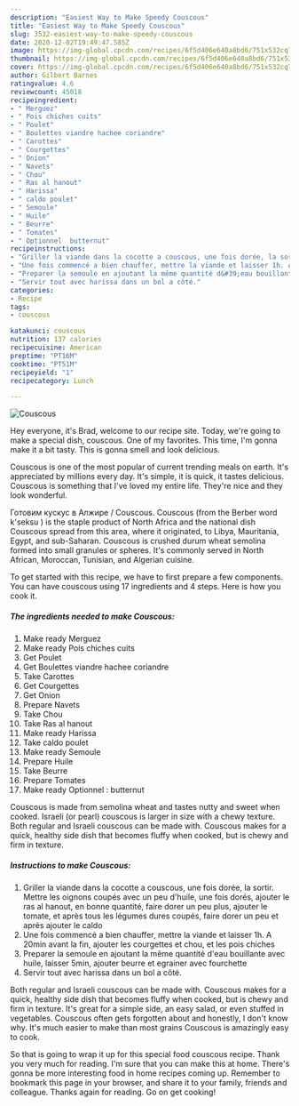 ```yaml
---
description: "Easiest Way to Make Speedy Couscous"
title: "Easiest Way to Make Speedy Couscous"
slug: 3532-easiest-way-to-make-speedy-couscous
date: 2020-12-02T19:49:47.585Z
image: https://img-global.cpcdn.com/recipes/6f5d406e640a8bd6/751x532cq70/couscous-photo-principale-de-la-recette.jpg
thumbnail: https://img-global.cpcdn.com/recipes/6f5d406e640a8bd6/751x532cq70/couscous-photo-principale-de-la-recette.jpg
cover: https://img-global.cpcdn.com/recipes/6f5d406e640a8bd6/751x532cq70/couscous-photo-principale-de-la-recette.jpg
author: Gilbert Barnes
ratingvalue: 4.6
reviewcount: 45018
recipeingredient:
- " Merguez"
- " Pois chiches cuits"
- " Poulet"
- " Boulettes viandre hachee coriandre"
- " Carottes"
- " Courgettes"
- " Onion"
- " Navets"
- " Chou"
- " Ras al hanout"
- " Harissa"
- " caldo poulet"
- " Semoule"
- " Huile"
- " Beurre"
- " Tomates"
- " Optionnel  butternut"
recipeinstructions:
- "Griller la viande dans la cocotte a couscous, une fois dorée, la sortir. Mettre les oignons coupés avec un peu d&#39;huile, une fois dorés, ajouter le ras al hanout, en bonne quantité, faire dorer un peu plus, ajouter le tomate, et après tous les légumes dures coupés, faire dorer un peu et après ajouter le caldo"
- "Une fois commencé a bien chauffer, mettre la viande et laisser 1h. A 20min avant la fin, ajouter les courgettes et chou, et les pois chiches"
- "Preparer la semoule en ajoutant la même quantité d&#39;eau bouillante avec huile, laisser 5min, ajouter beurre et egrainer avec fourchette"
- "Servir tout avec harissa dans un bol a côté."
categories:
- Recipe
tags:
- couscous

katakunci: couscous 
nutrition: 137 calories
recipecuisine: American
preptime: "PT16M"
cooktime: "PT51M"
recipeyield: "1"
recipecategory: Lunch

---
```



![Couscous](https://img-global.cpcdn.com/recipes/6f5d406e640a8bd6/751x532cq70/couscous-photo-principale-de-la-recette.jpg)

Hey everyone, it's Brad, welcome to our recipe site. Today, we're going to make a special dish, couscous. One of my favorites. This time, I'm gonna make it a bit tasty. This is gonna smell and look delicious.

Couscous is one of the most popular of current trending meals on earth. It's appreciated by millions every day. It's simple, it is quick, it tastes delicious. Couscous is something that I've loved my entire life. They're nice and they look wonderful.

Готовим кускус в Алжире / Couscous. Couscous (from the Berber word k&#39;seksu ) is the staple product of North Africa and the national dish Couscous spread from this area, where it originated, to Libya, Mauritania, Egypt, and sub-Saharan. Couscous is crushed durum wheat semolina formed into small granules or spheres. It&#39;s commonly served in North African, Moroccan, Tunisian, and Algerian cuisine.


To get started with this recipe, we have to first prepare a few components. You can have couscous using 17 ingredients and 4 steps. Here is how you cook it.

<!--inarticleads1-->

##### The ingredients needed to make Couscous:

1. Make ready  Merguez
1. Make ready  Pois chiches cuits
1. Get  Poulet
1. Get  Boulettes viandre hachee coriandre
1. Take  Carottes
1. Get  Courgettes
1. Get  Onion
1. Prepare  Navets
1. Take  Chou
1. Take  Ras al hanout
1. Make ready  Harissa
1. Take  caldo poulet
1. Make ready  Semoule
1. Prepare  Huile
1. Take  Beurre
1. Prepare  Tomates
1. Make ready  Optionnel : butternut


Couscous is made from semolina wheat and tastes nutty and sweet when cooked. Israeli (or pearl) couscous is larger in size with a chewy texture. Both regular and Israeli couscous can be made with. Couscous makes for a quick, healthy side dish that becomes fluffy when cooked, but is chewy and firm in texture. 

<!--inarticleads2-->

##### Instructions to make Couscous:

1. Griller la viande dans la cocotte a couscous, une fois dorée, la sortir. Mettre les oignons coupés avec un peu d&#39;huile, une fois dorés, ajouter le ras al hanout, en bonne quantité, faire dorer un peu plus, ajouter le tomate, et après tous les légumes dures coupés, faire dorer un peu et après ajouter le caldo
1. Une fois commencé a bien chauffer, mettre la viande et laisser 1h. A 20min avant la fin, ajouter les courgettes et chou, et les pois chiches
1. Preparer la semoule en ajoutant la même quantité d&#39;eau bouillante avec huile, laisser 5min, ajouter beurre et egrainer avec fourchette
1. Servir tout avec harissa dans un bol a côté.


Both regular and Israeli couscous can be made with. Couscous makes for a quick, healthy side dish that becomes fluffy when cooked, but is chewy and firm in texture. It&#39;s great for a simple side, an easy salad, or even stuffed in vegetables. Couscous often gets forgotten about and honestly, I don&#39;t know why. It&#39;s much easier to make than most grains Couscous is amazingly easy to cook. 

So that is going to wrap it up for this special food couscous recipe. Thank you very much for reading. I'm sure that you can make this at home. There's gonna be more interesting food in home recipes coming up. Remember to bookmark this page in your browser, and share it to your family, friends and colleague. Thanks again for reading. Go on get cooking!
